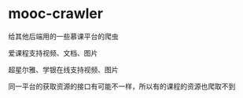 # mooc-crawler
给其他后端用的一些慕课平台的爬虫

爱课程支持视频、文档、图片

超星尔雅、学银在线支持视频、图片

同一平台的获取资源的接口有可能不一样，所以有的课程的资源也爬取不到
